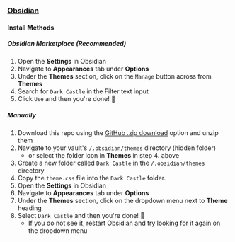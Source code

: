 ### [Obsidian](http://obsidian.md)

#### Install Methods

##### Obsidian Marketplace (Recommended)

1. Open the **Settings** in Obsidian
2. Navigate to **Appearances** tab under **Options**
3. Under the **Themes** section, click on the `Manage` button across from **Themes**
4. Search for `Dark Castle` in the Filter text input
5. Click `Use` and then you're done! 🎉

##### Manually

1. Download this repo using the [GitHub .zip download](https://github.com/scottgriv/Dark-Castle-Obsidian/archive/main.zip) option and unzip them
2. Navigate to your vault's `/.obsidian/themes` directory (hidden folder)
    - or select the folder icon in **Themes** in step 4. above
3. Create a new folder called `Dark Castle` in the `/.obsidian/themes` directory
4. Copy the `theme.css` file into the `Dark Castle` folder.
5. Open the **Settings** in Obsidian
6. Navigate to **Appearances** tab under **Options**
7. Under the **Themes** section, click on the dropdown menu next to **Theme** heading
8. Select `Dark Castle` and then you're done! 🎉
    - If you do not see it, restart Obsidian and try looking for it again on the dropdown menu
